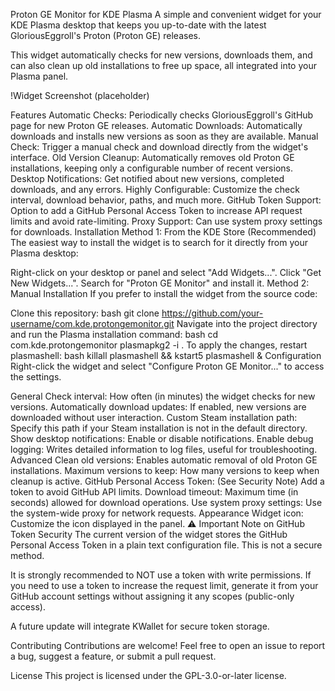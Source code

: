 Proton GE Monitor for KDE Plasma
A simple and convenient widget for your KDE Plasma desktop that keeps you up-to-date with the latest GloriousEggroll's Proton (Proton GE) releases.

This widget automatically checks for new versions, downloads them, and can also clean up old installations to free up space, all integrated into your Plasma panel.

!Widget Screenshot (placeholder)

Features
Automatic Checks: Periodically checks GloriousEggroll's GitHub page for new Proton GE releases.
Automatic Downloads: Automatically downloads and installs new versions as soon as they are available.
Manual Check: Trigger a manual check and download directly from the widget's interface.
Old Version Cleanup: Automatically removes old Proton GE installations, keeping only a configurable number of recent versions.
Desktop Notifications: Get notified about new versions, completed downloads, and any errors.
Highly Configurable: Customize the check interval, download behavior, paths, and much more.
GitHub Token Support: Option to add a GitHub Personal Access Token to increase API request limits and avoid rate-limiting.
Proxy Support: Can use system proxy settings for downloads.
Installation
Method 1: From the KDE Store (Recommended)
The easiest way to install the widget is to search for it directly from your Plasma desktop:

Right-click on your desktop or panel and select "Add Widgets...".
Click "Get New Widgets...".
Search for "Proton GE Monitor" and install it.
Method 2: Manual Installation
If you prefer to install the widget from the source code:

Clone this repository:
bash
git clone https://github.com/your-username/com.kde.protongemonitor.git
Navigate into the project directory and run the Plasma installation command:
bash
cd com.kde.protongemonitor
plasmapkg2 -i .
To apply the changes, restart plasmashell:
bash
killall plasmashell && kstart5 plasmashell &
Configuration
Right-click the widget and select "Configure Proton GE Monitor..." to access the settings.

General
Check interval: How often (in minutes) the widget checks for new versions.
Automatically download updates: If enabled, new versions are downloaded without user interaction.
Custom Steam installation path: Specify this path if your Steam installation is not in the default directory.
Show desktop notifications: Enable or disable notifications.
Enable debug logging: Writes detailed information to log files, useful for troubleshooting.
Advanced
Clean old versions: Enables automatic removal of old Proton GE installations.
Maximum versions to keep: How many versions to keep when cleanup is active.
GitHub Personal Access Token: (See Security Note) Add a token to avoid GitHub API limits.
Download timeout: Maximum time (in seconds) allowed for download operations.
Use system proxy settings: Use the system-wide proxy for network requests.
Appearance
Widget icon: Customize the icon displayed in the panel.
⚠️ Important Note on GitHub Token Security
The current version of the widget stores the GitHub Personal Access Token in a plain text configuration file. This is not a secure method.

It is strongly recommended to NOT use a token with write permissions. If you need to use a token to increase the request limit, generate it from your GitHub account settings without assigning it any scopes (public-only access).

A future update will integrate KWallet for secure token storage.

Contributing
Contributions are welcome! Feel free to open an issue to report a bug, suggest a feature, or submit a pull request.

License
This project is licensed under the GPL-3.0-or-later license.

